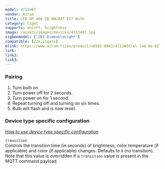```yaml
---
model: 4713407
vendor: Airam
title: LED OP A60 ZB 9W/827 E27 Bulb
category: light
supports: on/off, brightness
image: /assets/images/devices/4713407.jpg
zigbeemodel: ['ZBT-DimmableLight']
compatible: [z2m,zigate]
mlink: https://www.airam.fi/en/product/v8982-8943/4713407/al-led-9w-827-e27-a60-contr-unit/294/1
link: 
link2: 
link3: 
---
```

### Pairing
1. Turn bulb on.
2. Turn power off for 2 seconds.
3. Turn power on for 1 second.
4. Repeat turning off and turning on six times.
5. Bulb will flash and is now reset.


### Device type specific configuration
*[How to use device type specific configuration](https://www.zigbee2mqtt.io/information/configuration)*

`transition`   
Controls the transition time (in seconds) of brightness,
color temperature (if applicable) and color (if applicable) changes. Defaults to `0` (no transition).
Note that this value is overridden if a `transition` value is present in the MQTT command payload. 



